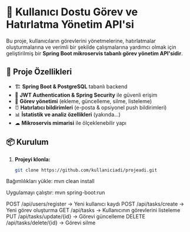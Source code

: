 # 📝 Kullanıcı Dostu Görev ve Hatırlatma Yönetim API'si  

Bu proje, kullanıcıların görevlerini yönetmelerine, hatırlatmalar oluşturmalarına ve verimli bir şekilde çalışmalarına yardımcı olmak için geliştirilmiş bir **Spring Boot mikroservis tabanlı görev yönetim API'sidir**.

## 🚀 Proje Özellikleri  
- 🏗 **Spring Boot & PostgreSQL** tabanlı backend  
- 🔐 **JWT Authentication & Spring Security** ile güvenli erişim  
- 📅 **Görev yönetimi** (ekleme, güncelleme, silme, listeleme)  
- ⏰ **Hatırlatıcı bildirimleri** (e-posta & opsiyonel push bildirimleri)  
- 📊 **İstatistik ve analiz özellikleri** (yakında...)  
- ☁ **Mikroservis mimarisi** ile ölçeklenebilir yapı  

## 📦 Kurulum  
1. **Projeyi klonla:**  
   ```bash
   git clone https://github.com/kullaniciadi/projeadi.git
   
Bağımlılıkları yükle:
mvn clean install

Uygulamayı çalıştır:
mvn spring-boot:run

POST /api/users/register → Yeni kullanıcı kaydı
POST /api/tasks/create → Yeni görev oluşturma
GET /api/tasks → Kullanıcının görevlerini listeleme
PUT /api/tasks/update/{id} → Görevi güncelleme
DELETE /api/tasks/delete/{id} → Görevi silme

